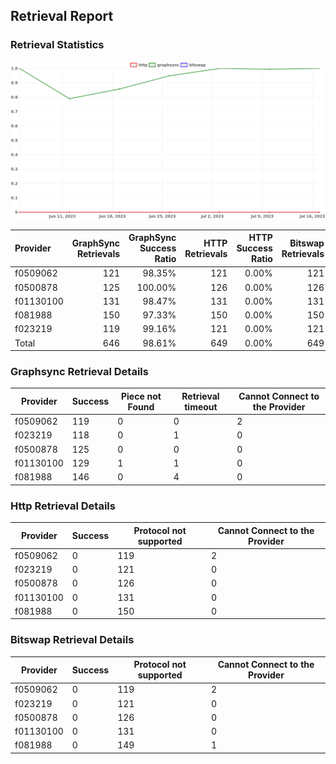## Retrieval Report
### Retrieval Statistics
<img src="https://raw.githubusercontent.com/data-preservation-programs/filplus-checker-assets/main/filecoin-project/filecoin-plus-large-datasets/issues/2022/1690028790784.png"/>

| Provider  | GraphSync Retrievals | GraphSync Success Ratio | HTTP Retrievals | HTTP Success Ratio | Bitswap Retrievals | Bitswap Success Ratio |
| :-------- | -------------------: | ----------------------: | --------------: | -----------------: | -----------------: | --------------------: |
| f0509062  |                  121 |                  98.35% |             121 |              0.00% |                121 |                 0.00% |
| f0500878  |                  125 |                 100.00% |             126 |              0.00% |                126 |                 0.00% |
| f01130100 |                  131 |                  98.47% |             131 |              0.00% |                131 |                 0.00% |
| f081988   |                  150 |                  97.33% |             150 |              0.00% |                150 |                 0.00% |
| f023219   |                  119 |                  99.16% |             121 |              0.00% |                121 |                 0.00% |
| Total     |                  646 |                  98.61% |             649 |              0.00% |                649 |                 0.00% |

### Graphsync Retrieval Details
| Provider  | Success | Piece not Found | Retrieval timeout | Cannot Connect to the Provider |
| --------- | ------- | --------------- | ----------------- | ------------------------------ |
| f0509062  | 119     | 0               | 0                 | 2                              |
| f023219   | 118     | 0               | 1                 | 0                              |
| f0500878  | 125     | 0               | 0                 | 0                              |
| f01130100 | 129     | 1               | 1                 | 0                              |
| f081988   | 146     | 0               | 4                 | 0                              |

### Http Retrieval Details
| Provider  | Success | Protocol not supported | Cannot Connect to the Provider |
| --------- | ------- | ---------------------- | ------------------------------ |
| f0509062  | 0       | 119                    | 2                              |
| f023219   | 0       | 121                    | 0                              |
| f0500878  | 0       | 126                    | 0                              |
| f01130100 | 0       | 131                    | 0                              |
| f081988   | 0       | 150                    | 0                              |

### Bitswap Retrieval Details
| Provider  | Success | Protocol not supported | Cannot Connect to the Provider |
| --------- | ------- | ---------------------- | ------------------------------ |
| f0509062  | 0       | 119                    | 2                              |
| f023219   | 0       | 121                    | 0                              |
| f0500878  | 0       | 126                    | 0                              |
| f01130100 | 0       | 131                    | 0                              |
| f081988   | 0       | 149                    | 1                              |
